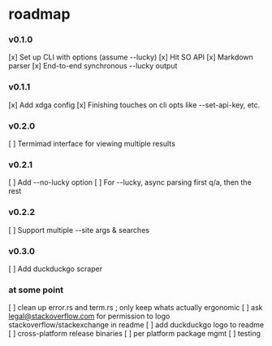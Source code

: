 # roadmap

### v0.1.0
[x] Set up CLI with options (assume --lucky)
[x] Hit SO API
[x] Markdown parser
[x] End-to-end synchronous --lucky output

### v0.1.1
[x] Add xdga config
[x] Finishing touches on cli opts like --set-api-key, etc.

### v0.2.0
[ ] Termimad interface for viewing multiple results

### v0.2.1
[ ] Add --no-lucky option
[ ] For --lucky, async parsing first q/a, then the rest

### v0.2.2
[ ] Support multiple --site args & searches

### v0.3.0
[ ] Add duckduckgo scraper

### at some point
[ ] clean up error.rs and term.rs ; only keep whats actually ergonomic
[ ] ask legal@stackoverflow.com for permission to logo stackoverflow/stackexchange in readme
[ ] add duckduckgo logo to readme
[ ] cross-platform release binaries
[ ] per platform package mgmt
[ ] testing
